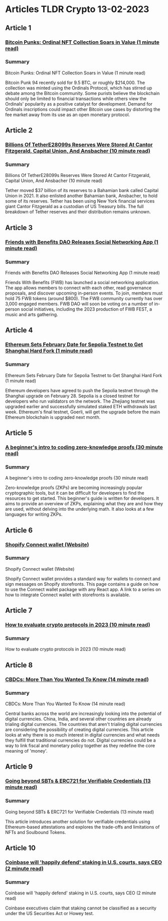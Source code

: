 # Articles TLDR Crypto 13-02-2023

## Article 1
### [Bitcoin Punks: Ordinal NFT Collection Soars in Value (1 minute read)](https://tldr.tech)
### Summary 
 Bitcoin Punks: Ordinal NFT Collection Soars in Value (1 minute read)

Bitcoin Punk 94 recently sold for 9.5 BTC, or roughly $214,000. The collection was minted using the Ordinals Protocol, which has stirred up debate among the Bitcoin community. Some purists believe the blockchain should only be limited to financial transactions while others view the Ordinals' popularity as a positive catalyst for development. Demand for Ordinals inscriptions could impact other Bitcoin use cases by distorting the fee market away from its use as an open monetary protocol.

## Article 2
### [Billions Of TetherE28099s Reserves Were Stored At Cantor Fitzgerald, Capital Union, And Ansbacher (10 minute read)](https://tldr.tech)
### Summary 
 Billions Of TetherE28099s Reserves Were Stored At Cantor Fitzgerald, Capital Union, And Ansbacher (10 minute read)

Tether moved $37 billion of its reserves to a Bahamian bank called Capital Union in 2021. It also enlisted another Bahamian bank, Ansbacher, to hold some of its reserves. Tether has been using New York financial services giant Cantor Fitzgerald as a custodian of US Treasury bills. The full breakdown of Tether reserves and their distribution remains unknown.

## Article 3
### [Friends with Benefits DAO Releases Social Networking App (1 minute read)](https://tldr.tech)
### Summary 
 Friends with Benefits DAO Releases Social Networking App (1 minute read)

Friends With Benefits (FWB) has launched a social networking application. The app allows members to connect with each other, read governance proposals, and discover upcoming in-person events. To join, members must hold 75 FWB tokens (around $800). The FWB community currently has over 3,000 engaged members. FWB DAO will soon be voting on a number of in-person social initiatives, including the 2023 production of FWB FEST, a music and arts gathering.

## Article 4
### [Ethereum Sets February Date for Sepolia Testnet to Get Shanghai Hard Fork (1 minute read)](https://tldr.tech)
### Summary 
 Ethereum Sets February Date for Sepolia Testnet to Get Shanghai Hard Fork (1 minute read)

Ethereum developers have agreed to push the Sepolia testnet through the Shanghai upgrade on February 28. Sepolia is a closed testnet for developers who run validators on the network. The Zhejiang testnet was upgraded earlier and successfully simulated staked ETH withdrawals last week. Ethereum's final testnet, Goerli, will get the upgrade before the main Ethereum blockchain is upgraded next month.

## Article 5
### [A beginner's intro to coding zero-knowledge proofs (30 minute read)](https://tldr.tech)
### Summary 
 A beginner's intro to coding zero-knowledge proofs (30 minute read)

Zero-knowledge proofs (ZKPs) are becoming increasingly popular cryptographic tools, but it can be difficult for developers to find the resources to get started. This beginner's guide is written for developers. It aims to provide an overview of ZKPs, explaining what they are and how they are used, without delving into the underlying math. It also looks at a few languages for writing ZKPs.

## Article 6
### [Shopify Connect wallet (Website)](https://tldr.tech)
### Summary 
 Shopify Connect wallet (Website)

Shopify Connect wallet provides a standard way for wallets to connect and sign messages on Shopify storefronts. This page contains a guide on how to use the Connect wallet package with any React app. A link to a series on how to integrate Connect wallet with storefronts is available.

## Article 7
### [How to evaluate crypto protocols in 2023 (10 minute read)](https://tldr.tech)
### Summary 
 How to evaluate crypto protocols in 2023 (10 minute read)

## Article 8
### [CBDCs: More Than You Wanted To Know (14 minute read)](https://tldr.tech)
### Summary 
 CBDCs: More Than You Wanted To Know (14 minute read)

Central banks across the world are increasingly looking into the potential of digital currencies. China, India, and several other countries are already trialing digital currencies. The countries that aren't trialing digital currencies are considering the possibility of creating digital currencies. This article looks at why there is so much interest in digital currencies and what needs they fulfill that traditional currencies do not. Digital currencies could be a way to link fiscal and monetary policy together as they redefine the core meaning of 'money'.

## Article 9
### [Going beyond SBTs & ERC721 for Verifiable Credentials (13 minute read)](https://tldr.tech)
### Summary 
 Going beyond SBTs & ERC721 for Verifiable Credentials (13 minute read)

This article introduces another solution for verifiable credentials using Ethereum-based attestations and explores the trade-offs and limitations of NFTs and Soulbound Tokens.

## Article 10
### [Coinbase will 'happily defend' staking in U.S. courts, says CEO (2 minute read)](https://tldr.tech)
### Summary 
 Coinbase will 'happily defend' staking in U.S. courts, says CEO (2 minute read)

Coinbase executives claim that staking cannot be classified as a security under the US Securities Act or Howey test.

